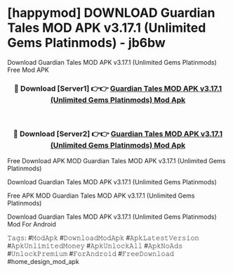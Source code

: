 # [happymod] DOWNLOAD Guardian Tales MOD APK v3.17.1 (Unlimited Gems Platinmods) - jb6bw
Download Guardian Tales MOD APK v3.17.1 (Unlimited Gems Platinmods) Free Mod APK

<div align="center">
<h3>🔴 Download [Server1] 👉👉 <a href="https://apk-comot.site?title=Guardian_Tales_MOD_APK_v3.17.1_(Unlimited_Gems_Platinmods)">Guardian Tales MOD APK v3.17.1 (Unlimited Gems Platinmods) Mod Apk</a></h3><br>

<h3>🔴 Download [Server2] 👉👉 <a href="https://apk-comot.site?title=Guardian_Tales_MOD_APK_v3.17.1_(Unlimited_Gems_Platinmods)">Guardian Tales MOD APK v3.17.1 (Unlimited Gems Platinmods) Mod Apk</a></h3>
</div>


Free Download APK MOD Guardian Tales MOD APK v3.17.1 (Unlimited Gems Platinmods)

Download Guardian Tales MOD APK v3.17.1 (Unlimited Gems Platinmods) 

Free APK MOD Guardian Tales MOD APK v3.17.1 (Unlimited Gems Platinmods) 

Download Guardian Tales MOD APK v3.17.1 (Unlimited Gems Platinmods) Mod For Android

𝚃𝚊𝚐𝚜: #𝙼𝚘𝚍𝙰𝚙𝚔 #𝙳𝚘𝚠𝚗𝚕𝚘𝚊𝚍𝙼𝚘𝚍𝙰𝚙𝚔 #𝙰𝚙𝚔𝙻𝚊𝚝𝚎𝚜𝚝𝚅𝚎𝚛𝚜𝚒𝚘𝚗 #𝙰𝚙𝚔𝚄𝚗𝚕𝚒𝚖𝚒𝚝𝚎𝚍𝙼𝚘𝚗𝚎𝚢 #𝙰𝚙𝚔𝚄𝚗𝚕𝚘𝚌𝚔𝙰𝚕𝚕 #𝙰𝚙𝚔𝙽𝚘𝙰𝚍𝚜 #𝚄𝚗𝚕𝚘𝚌𝚔𝙿𝚛𝚎𝚖𝚒𝚞𝚖 #𝙵𝚘𝚛𝙰𝚗𝚍𝚛𝚘𝚒𝚍 #𝙵𝚛𝚎𝚎𝙳𝚘𝚠𝚗𝚕𝚘𝚊𝚍 #home_design_mod_apk